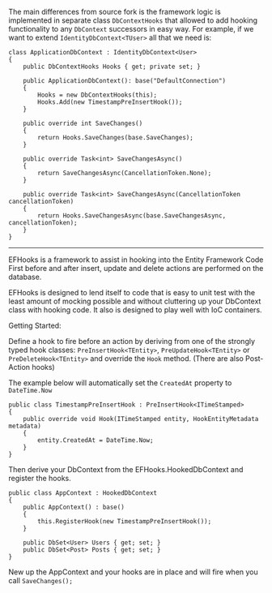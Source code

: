 The main differences from source fork is the framework logic is implemented in separate class `DbContextHooks` that allowed to add hooking functionality to any `DbContext` successors in easy way. For example, if we want to extend `IdentityDbContext<TUser>` all that we need is:
    
    class ApplicationDbContext : IdentityDbContext<User>
    {
        public DbContextHooks Hooks { get; private set; }

        public ApplicationDbContext(): base("DefaultConnection")
        {
            Hooks = new DbContextHooks(this);
            Hooks.Add(new TimestampPreInsertHook());
        }
        
        public override int SaveChanges()
        {
            return Hooks.SaveChanges(base.SaveChanges);
        }

        public override Task<int> SaveChangesAsync()
        {
            return SaveChangesAsync(CancellationToken.None);
        }
        
        public override Task<int> SaveChangesAsync(CancellationToken cancellationToken)
        {
            return Hooks.SaveChangesAsync(base.SaveChangesAsync, cancellationToken);
        }
    }

---

EFHooks is a framework to assist in hooking into the Entity Framework Code First before and after insert, update and delete actions are performed on the database.

EFHooks is designed to lend itself to code that is easy to unit test with the least amount of mocking possible and without cluttering up your DbContext class with hooking code.  It also is designed to play well with IoC containers.

Getting Started:

Define a hook to fire before an action by deriving from one of the strongly typed hook classes: `PreInsertHook<TEntity>`, `PreUpdateHook<TEntity>` or `PreDeleteHook<TEntity>` and override the `Hook` method. (There are also Post-Action hooks)

The example below will automatically set the `CreatedAt` property to `DateTime.Now`

    public class TimestampPreInsertHook : PreInsertHook<ITimeStamped>
    {
        public override void Hook(ITimeStamped entity, HookEntityMetadata metadata)
        {
            entity.CreatedAt = DateTime.Now;
        }
    }

Then derive your DbContext from the EFHooks.HookedDbContext and register the hooks.

    public class AppContext : HookedDbContext
    {
        public AppContext() : base()
        {
            this.RegisterHook(new TimestampPreInsertHook());
        }

        public DbSet<User> Users { get; set; }
        public DbSet<Post> Posts { get; set; }
    }

New up the AppContext and your hooks are in place and will fire when you call `SaveChanges();`
